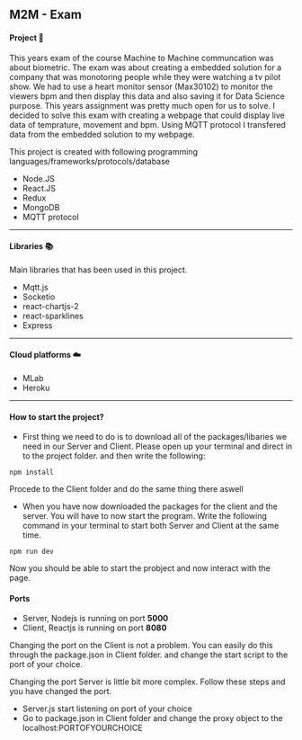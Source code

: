 ## M2M - Exam 

#### Project :memo: 
This years exam of the course Machine to Machine communcation was about biometric. The exam was about creating a embedded solution for a company that was monotoring people while they were watching a tv pilot show. We had to use a heart monitor sensor (Max30102) to monitor the viewers bpm and then display this data and also saving it for Data Science purpose. This years assignment was pretty much open for us to solve. I decided to solve this exam with creating a webpage that could display live data of temprature, movement and bpm. Using MQTT protocol I transfered data from the embedded solution to my webpage. 

This project is created with following programming languages/frameworks/protocols/database
- Node.JS
- React.JS
- Redux
- MongoDB
- MQTT protocol
---
#### Libraries :books: 
Main libraries that has been used in this project.
- Mqtt.js
- Socketio
- react-chartjs-2
- react-sparklines
- Express

---
#### Cloud platforms :cloud:
- MLab
- Heroku

---
#### How to start the project?
- First thing we need to do is to download all of the packages/libaries we need in our Server and Client. 
Please open up your terminal and direct in to the project folder. and then write the following: 
```
npm install
```
Procede to the Client folder and do the same thing there aswell

- When you have now downloaded the packages for the client and the server. You will have to now start the program. Write the following command in your terminal to start both Server and Client at the same time. 

```
npm run dev
```

Now you should be able to start the probject and now interact with the page. 

#### Ports 
- Server, Nodejs is running on port **5000**
- Client, Reactjs is running on port **8080**

Changing the port on the Client is not a problem. You can easily do this through the package.json in Client folder. and change the start script to the port of your choice. 

Changing the port Server is little bit more complex. Follow these steps and you have changed the port. 

- Server.js start listening on port of your choice
- Go to package.json in Client folder and change the proxy object to the
  localhost:PORTOFYOURCHOICE
  
  
  
  
